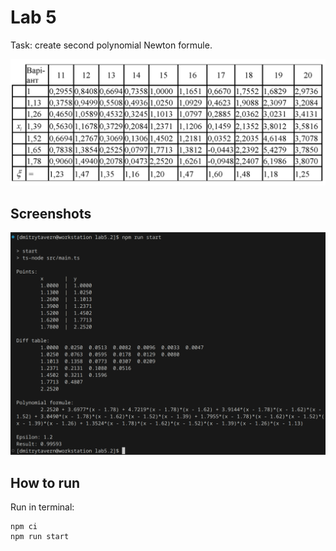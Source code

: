 # Lab 5

Task: create second polynomial Newton formule.

<img src=".github/image01.png">

## Screenshots

<img src=".github/image02.png">

## How to run

Run in terminal:

```
npm ci
npm run start
```
